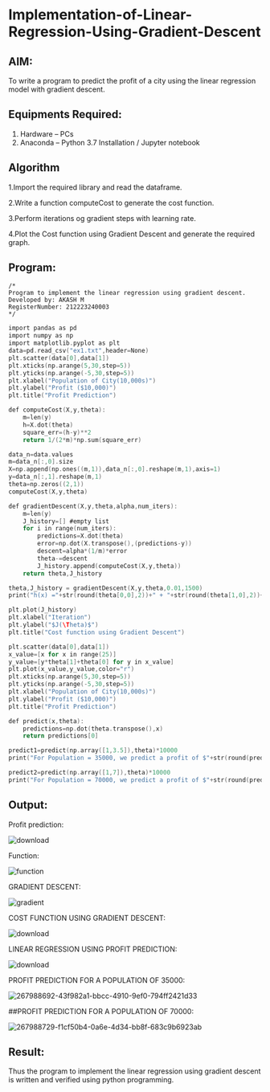 # Implementation-of-Linear-Regression-Using-Gradient-Descent

## AIM:
To write a program to predict the profit of a city using the linear regression model with gradient descent.

## Equipments Required:
1. Hardware – PCs
2. Anaconda – Python 3.7 Installation / Jupyter notebook

## Algorithm
1.Import the required library and read the dataframe.

2.Write a function computeCost to generate the cost function.

3.Perform iterations og gradient steps with learning rate.

4.Plot the Cost function using Gradient Descent and generate the required graph.
 

## Program:
```
/*
Program to implement the linear regression using gradient descent.
Developed by: AKASH M
RegisterNumber: 212223240003
*/
```
```C
import pandas as pd
import numpy as np
import matplotlib.pyplot as plt
data=pd.read_csv("ex1.txt",header=None)
plt.scatter(data[0],data[1])
plt.xticks(np.arange(5,30,step=5))
plt.yticks(np.arange(-5,30,step=5))
plt.xlabel("Population of City(10,000s)")
plt.ylabel("Profit ($10,000)")
plt.title("Profit Prediction")

def computeCost(X,y,theta):
    m=len(y) 
    h=X.dot(theta) 
    square_err=(h-y)**2
    return 1/(2*m)*np.sum(square_err) 

data_n=data.values
m=data_n[:,0].size
X=np.append(np.ones((m,1)),data_n[:,0].reshape(m,1),axis=1)
y=data_n[:,1].reshape(m,1)
theta=np.zeros((2,1))
computeCost(X,y,theta) 

def gradientDescent(X,y,theta,alpha,num_iters):
    m=len(y)
    J_history=[] #empty list
    for i in range(num_iters):
        predictions=X.dot(theta)
        error=np.dot(X.transpose(),(predictions-y))
        descent=alpha*(1/m)*error
        theta-=descent
        J_history.append(computeCost(X,y,theta))
    return theta,J_history

theta,J_history = gradientDescent(X,y,theta,0.01,1500)
print("h(x) ="+str(round(theta[0,0],2))+" + "+str(round(theta[1,0],2))+"x1")

plt.plot(J_history)
plt.xlabel("Iteration")
plt.ylabel("$J(\Theta)$")
plt.title("Cost function using Gradient Descent")

plt.scatter(data[0],data[1])
x_value=[x for x in range(25)]
y_value=[y*theta[1]+theta[0] for y in x_value]
plt.plot(x_value,y_value,color="r")
plt.xticks(np.arange(5,30,step=5))
plt.yticks(np.arange(-5,30,step=5))
plt.xlabel("Population of City(10,000s)")
plt.ylabel("Profit ($10,000)")
plt.title("Profit Prediction")

def predict(x,theta):
    predictions=np.dot(theta.transpose(),x)
    return predictions[0]

predict1=predict(np.array([1,3.5]),theta)*10000
print("For Population = 35000, we predict a profit of $"+str(round(predict1,0)))

predict2=predict(np.array([1,7]),theta)*10000
print("For Population = 70000, we predict a profit of $"+str(round(predict2,0)))

```
## Output:
 Profit prediction:

![download](https://github.com/charumathiramesh/Implementation-of-Linear-Regression-Using-Gradient-Descent/assets/120204455/72c751de-9d20-419c-908d-f9d68e91d28e)

Function:

![function](https://github.com/charumathiramesh/Implementation-of-Linear-Regression-Using-Gradient-Descent/assets/120204455/5440dbe0-743e-4f21-9b15-c6750af2f4e1)

GRADIENT DESCENT:

![gradient ](https://github.com/charumathiramesh/Implementation-of-Linear-Regression-Using-Gradient-Descent/assets/120204455/aef30837-1496-469f-97f8-2a7a64ca63b7)


COST FUNCTION USING GRADIENT DESCENT:

![download](https://github.com/charumathiramesh/Implementation-of-Linear-Regression-Using-Gradient-Descent/assets/120204455/17ee5b6b-631f-475a-9c3f-4e0a5e3a7b2e)


LINEAR REGRESSION USING PROFIT PREDICTION:

![download](https://github.com/charumathiramesh/Implementation-of-Linear-Regression-Using-Gradient-Descent/assets/120204455/59d451d6-9bc7-4a74-aca4-e5c6e1790efb)


PROFIT PREDICTION FOR A POPULATION OF 35000:

![267988692-43f982a1-bbcc-4910-9ef0-794ff2421d33](https://github.com/charumathiramesh/Implementation-of-Linear-Regression-Using-Gradient-Descent/assets/120204455/024ca885-488e-400f-a698-300882d60a1a)


##PROFIT PREDICTION FOR A POPULATION OF 70000:

![267988729-f1cf50b4-0a6e-4d34-bb8f-683c9b6923ab](https://github.com/charumathiramesh/Implementation-of-Linear-Regression-Using-Gradient-Descent/assets/120204455/b1150597-9c47-4e21-874e-7714e24aad18)



## Result:
Thus the program to implement the linear regression using gradient descent is written and verified using python programming.
